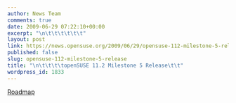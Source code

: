 ```yaml
---
author: News Team
comments: true
date: 2009-06-29 07:22:10+00:00
excerpt: "\n\t\t\t\t\t\t"
layout: post
link: https://news.opensuse.org/2009/06/29/opensuse-112-milestone-5-release/
published: false
slug: opensuse-112-milestone-5-release
title: "\n\t\t\t\topenSUSE 11.2 Milestone 5 Release\t\t"
wordpress_id: 1833
---
```

[Roadmap](http://en.opensuse.org/Roadmap)		
